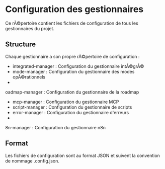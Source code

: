 # Configuration des gestionnaires

Ce rÃ©pertoire contient les fichiers de configuration de tous les gestionnaires du projet.

## Structure

Chaque gestionnaire a son propre rÃ©pertoire de configuration :

- integrated-manager : Configuration du gestionnaire intÃ©grÃ©
- mode-manager : Configuration du gestionnaire des modes opÃ©rationnels
- oadmap-manager : Configuration du gestionnaire de la roadmap
- mcp-manager : Configuration du gestionnaire MCP
- script-manager : Configuration du gestionnaire de scripts
- error-manager : Configuration du gestionnaire d'erreurs
- 
8n-manager : Configuration du gestionnaire n8n

## Format

Les fichiers de configuration sont au format JSON et suivent la convention de nommage <gestionnaire>.config.json.
